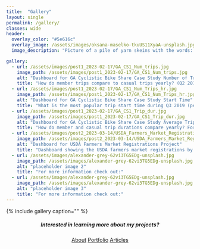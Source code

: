 ```yaml
---
title:  "Gallery"
layout: single
permalink: /gallery/
classes: wide
header:
  overlay_color: "#5e616c"
  overlay_image: /assets/images/oksana-maselko-tkuUS11XyaA-unsplash.jpg
  image_description: "Picture of a pile of yarn skeins with the words: Gallery."

gallery:
  - url: /assets/images/post1_2023-02-17/GA_CS1_Num_trips.jpg
    image_path: /assets/images/post1_2023-02-17/GA_CS1_Num_trips.jpg
    alt: "Dashboard for GA Cyclistic Bike Share Case Study Number of Trips"
    title: "How do member trips compare to casual trips yearly? (Q2 2019 - Q1 2020) For more information check out the Cyclistic Bike Share Case Study."
  - url: /assets/images/post1_2023-02-17/GA_CS1_Num_Trips_hr.jpg
    image_path: /assets/images/post1_2023-02-17/GA_CS1_Num_Trips_hr.jpg
    alt: "Dashboard for GA Cyclistic Bike Share Case Study Start Time"
    title: "What is the most popular trip start time during Q3 2019 (peak months) for members and casual riders? For more information check out  the Cyclistic Bike Share Case Study."
  - url: /assets/images/post1_2023-02-17/GA_CS1_Trip_dur.jpg
    image_path: /assets/images/post1_2023-02-17/GA_CS1_Trip_dur.jpg
    alt: "Dashboard for GA Cyclistic Bike Share Case Study Average Trip Durations"
    title: "How do member and casual trip durations compare yearly? For more information check out the Cyclistic Bike Share Case Study."
  - url: /assets/images/post2_2023-03-14/USDA_Farmers_Market_Registrations_Post-Pandemic.jpg
    image_path: /assets/images/post2_2023-03-14/USDA_Farmers_Market_Registrations_Post-Pandemic.jpg
    alt: "Dashboard for USDA Farmers Market Registrations Project"
    title: "Dashboard showing the USDA farmers market registrations by year. For more information check out the USDA Farmers Market Registrations Project."
  - url: /assets/images/alexander-grey-62vi3TG5EDg-unsplash.jpg
    image_path: /assets/images/alexander-grey-62vi3TG5EDg-unsplash.jpg
    alt: "placeholder image 2"
    title: "For more information check out:"
  - url: /assets/images/alexander-grey-62vi3TG5EDg-unsplash.jpg
    image_path: /assets/images/alexander-grey-62vi3TG5EDg-unsplash.jpg
    alt: "placeholder image 3"
    title: "For more information check out:"
---
```


{% include gallery caption="" %}

<h5 style="text-align: center;">Interested in learning more about my projects?</h5>
<center><a href="https://hjkissinger.github.io/about/" class="btn btn--inverse .btn--x-large">About</a>
<a href="https://hjkissinger.github.io/portfolio/" class="btn btn--inverse .btn--x-large" >Portfolio</a>
<a href="https://hjkissinger.github.io/articles" class="btn btn--inverse .btn--x-large">Articles</a></center>

